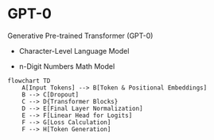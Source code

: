 # GPT-0
Generative Pre-trained Transformer (GPT-0)

+ Character-Level Language Model

+ n-Digit Numbers Math Model

```mermaid
flowchart TD
    A[Input Tokens] --> B[Token & Positional Embeddings]
    B --> C[Dropout]
    C --> D{Transformer Blocks}
    D --> E[Final Layer Normalization]
    E --> F[Linear Head for Logits]
    F --> G[Loss Calculation]
    F --> H[Token Generation]
```
